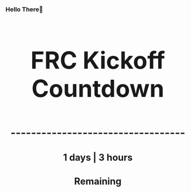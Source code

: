 ### Hello There👋

<!---START-TIMER--->
<h3 align='center' style='font-size: 64px;'>FRC Kickoff Countdown</h3>
<h3 align='center' style='font-size: 30px;'>----------------------------------</h3>
<h3 align='center' style='font-size: 25px;'>1 days | 3 hours</h3>
<h3 align='center' style='font-size: 25px;'>Remaining</h3>
<!---END-TIMER--->

